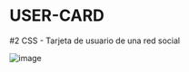 # USER-CARD
#2 CSS - Tarjeta de usuario de una red social

![image](https://github.com/JhojanBinary/USER-CARD/assets/102551448/5c4a3534-d087-4ea1-845e-e5ab5f7fc86a)

